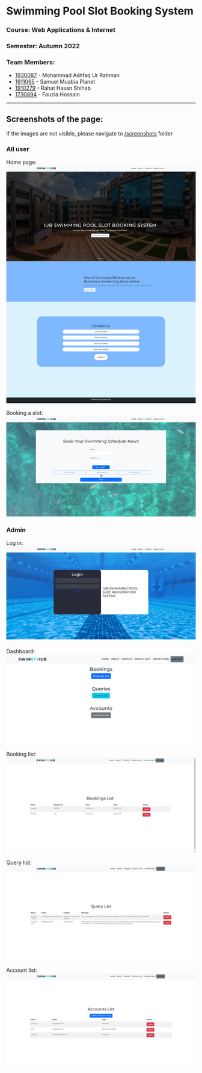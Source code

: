 # Swimming Pool Slot Booking System

### Course: Web Applications & Internet

### Semester: Autumn 2022

### Team Members:

- [1930087](https://github.com/ashfaqfardin) - Mohammad Ashfaq Ur Rahman
- [1911065](https://github.com/samuelmuabia) - Samuel Muabia Planet
- [1910279](https://gitHub.com/RHShihab) - Rahat Hasan Shihab
- [1730894](https://github.com/fauziahossain) - Fauzia Hossain

<hr>

## Screenshots of the page:

If the images are not visible, please navigate to [/screenshots](https://github.com/RHShihab/Swimming-pool-slot-booking-system) folder

### All user

Home page:
![](screenshots/homepage.png)

Booking a slot:
![](screenshots/booking.png)

### Admin

Log in:
![](screenshots/admin-login.png)

Dashboard:
![](screenshots/admin-dashboard.png)

Booking list:
![](screenshots/admin-booking-list.png)

Query list:
![](screenshots/admin-query-list.png)

Account list:
![](screenshots/admin-account-list.png)